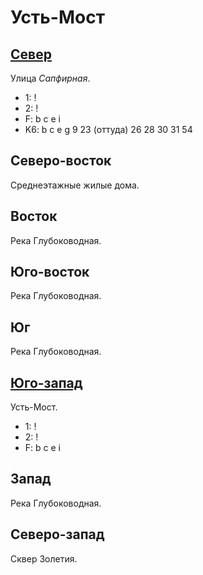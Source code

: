 # Усть-Мост

## [Север](./605090.md)

Улица *Сапфирная*.

* 1:    !
* 2:    !
* F:    b   c   e   i
* K6:   b   c   e   g
        9   23 (оттуда) 26  28  30  31  54

## Северо-восток

Среднеэтажные жилые дома.

## Восток

Река Глубоководная.

## Юго-восток

Река Глубоководная.

## Юг

Река Глубоководная.

## [Юго-запад](./605135.md)

Усть-Мост.

* 1:    !
* 2:    !
* F:    b   c   e   i

## Запад

Река Глубоководная.

## Северо-запад

Сквер Золетия.
